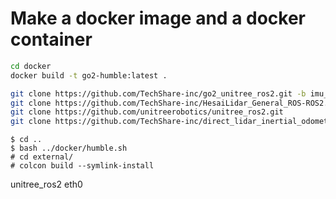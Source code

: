 

# Make a docker image and a docker container

```sh
cd docker
docker build -t go2-humble:latest .
```


```sh
git clone https://github.com/TechShare-inc/go2_unitree_ros2.git -b imu_publisher
git clone https://github.com/TechShare-inc/HesaiLidar_General_ROS-ROS2.git
git clone https://github.com/unitreerobotics/unitree_ros2.git
git clone https://github.com/TechShare-inc/direct_lidar_inertial_odometry.git
```

```
$ cd ..
$ bash ../docker/humble.sh
# cd external/
# colcon build --symlink-install
```

unitree_ros2
eth0

